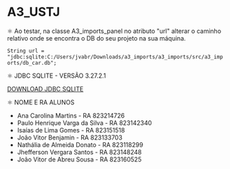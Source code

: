 # A3_USTJ

⚛️ Ao testar, na classe A3_imports_panel no atributo "url" alterar o caminho relativo onde se encontra o DB do seu projeto na sua máquina.

`String url = "jdbc:sqlite:C:/Users/jvabr/Downloads/a3_imports/a3_imports/src/a3_imports/db_car.db";`

⚛️ JDBC SQLITE - VERSÃO 3.27.2.1 

[DOWNLOAD JDBC SQLITE](https://mvnrepository.com/artifact/org.xerial/sqlite-jdbc/3.27.2.1)

⚛️ NOME E RA ALUNOS 

- Ana Carolina Martins - RA 823214726
- Paulo Henrique Varga da Silva - RA 823142340
- Isaías de Lima Gomes - RA 823151518
- João Vitor Benjamin  - RA 823133703 
- Nathália de Almeida Donato - RA 823118299
- Jhefferson Vergara Santos - RA 823148248
- João Vitor de Abreu Sousa - RA 823160525

